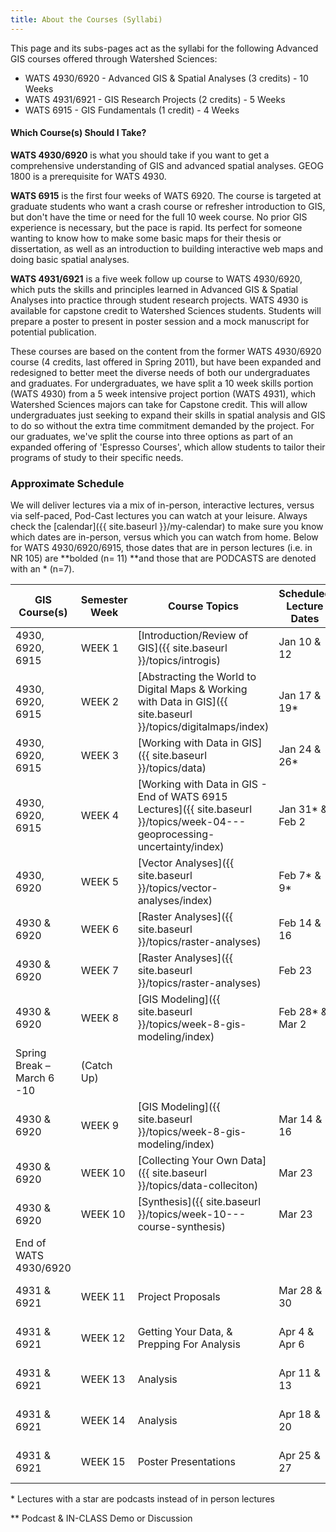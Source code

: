 ```yaml
---
title: About the Courses (Syllabi)
---
```


This page and its subs-pages act as the syllabi for the following Advanced GIS courses offered through Watershed Sciences:

- WATS 4930/6920 - Advanced GIS & Spatial Analyses (3 credits) - 10 Weeks 
- WATS 4931/6921 - GIS Research Projects (2 credits)  - 5 Weeks
- WATS 6915 - GIS Fundamentals (1 credit) - 4 Weeks

#### Which Course(s) Should I Take?

**WATS 4930/6920** is what you should take if you want to get a comprehensive understanding of GIS and advanced spatial analyses. GEOG 1800 is a prerequisite for WATS 4930.

**WATS 6915** is the first four weeks of WATS 6920. The course is targeted at graduate students who want a crash course or refresher introduction to GIS, but don't have the time or need for the full 10 week course. No prior GIS experience is necessary, but the pace is rapid.  Its perfect for someone wanting to know how to make some basic maps for their thesis or dissertation, as well as an introduction to building interactive web maps and doing basic spatial analyses.

**WATS 4931/6921** is a five week follow up course to WATS 4930/6920, which puts the skills and principles learned in Advanced GIS & Spatial Analyses into practice through student research projects. WATS 4930 is available for capstone credit to Watershed Sciences students. Students will prepare a poster to present in poster session and a mock manuscript for potential publication. 

These courses are based on the content from the former WATS 4930/6920 course (4 credits, last offered in Spring 2011), but have been expanded and redesigned to better meet the diverse needs of both our undergraduates and graduates. For undergraduates, we have split a 10 week skills portion (WATS 4930) from a 5 week intensive project portion (WATS 4931), which Watershed Sciences majors can take for Capstone credit. This will allow undergraduates just seeking to expand their skills in spatial analysis and GIS to do so without the extra time commitment demanded by the project. For our graduates, we've split the course into three options as part of an expanded offering of 'Espresso Courses', which allow students to tailor their programs of study to their specific needs. 

### Approximate Schedule

We will deliver lectures via a mix of in-person, interactive lectures, versus via self-paced, Pod-Cast lectures you can watch at your leisure. Always check the [calendar]({{ site.baseurl }}/my-calendar) to make sure you know which dates are in-person, versus which you can watch from home.  Below for WATS 4930/6920/6915, those dates that are in person lectures (i.e. in NR 105) are **bolded (n= 11) **and those that are PODCASTS are denoted with an * (n=7). 

| GIS Course(s)              | Semester Week | Course Topics                            | Scheduled Lecture Dates | Lab                                      |
| -------------------------- | ------------- | ---------------------------------------- | ----------------------- | ---------------------------------------- |
| 4930, 6920, 6915           | WEEK 1        | [Introduction/Review of GIS]({{ site.baseurl }}/topics/introgis) | Jan 10 & 12             | [1. ArcGIS Refersher/Intro & WebGIS (WATS 6915)]({{ site.baseurl }}/assignments/labs/lab01/index) |
| 4930, 6920, 6915           | WEEK 2        | [Abstracting the World to Digital Maps & Working with Data in GIS]({{ site.baseurl }}/topics/digitalmaps/index) | Jan 17 & 19*            | [2. Coordinate Data, Projections & Transformations]({{ site.baseurl }}/assignments/labs/lab-02---coordinate-data-projections-transformations/index) |
| 4930, 6920, 6915           | WEEK 3        | [Working with Data in GIS]({{ site.baseurl }}/topics/data) | Jan 24 & 26*            | [3. Reproducing Maps - Geologic Map]({{ site.baseurl }}/assignments/labs/lab03/index) |
| 4930, 6920, 6915           | WEEK 4        | [Working with Data in GIS - End of WATS 6915 Lectures]({{ site.baseurl }}/topics/week-04---geoprocessing-uncertainty/index) | Jan 31* & Feb 2         | [4. Digitizing & Editing & Sharing Data - Last WATS 6915 Lab]({{ site.baseurl }}/assignments/labs/lab04/index) |
| 4930, 6920                 | WEEK 5        | [Vector Analyses]({{ site.baseurl }}/topics/vector-analyses/index) | Feb 7* & 9*             | [5. Vector Analysis]({{ site.baseurl }}/assignments/labs/lab05/index) |
| 4930 & 6920                | WEEK 6        | [Raster Analyses]({{ site.baseurl }}/topics/raster-analyses) | Feb 14 & 16             | [6. Working w/ DEMs]({{ site.baseurl }}/assignments/labs/lab06-1/index) |
| 4930 & 6920                | WEEK 7        | [Raster Analyses]({{ site.baseurl }}/topics/raster-analyses) | Feb 23                  | (Catch Up)                               |
| 4930 & 6920                | WEEK 8        | [GIS Modeling]({{ site.baseurl }}/topics/week-8-gis-modeling/index) | Feb 28* & Mar 2         | [7. Building DEMs]({{ site.baseurl }}/assignments/labs/lab-07---building-dems/index) |
| Spring Break – March 6 -10 | (Catch Up)    |                                          |                         |                                          |
| 4930 & 6920                | WEEK 9        | [GIS Modeling]({{ site.baseurl }}/topics/week-8-gis-modeling/index) | Mar 14 & 16             | [8. Morphometric Analyses or Habitat Modelling]({{ site.baseurl }}/assignments/labs/lab-8---choice/index) |
| 4930 & 6920                | WEEK 10       | [Collecting Your Own Data]({{ site.baseurl }}/topics/data-colleciton) | Mar 23                  | [9. Blimp & Georeferencing Lab]({{ site.baseurl }}/assignments/labs/lab10blimp/index) |
| 4930 & 6920                | WEEK 10       | [Synthesis]({{ site.baseurl }}/topics/week-10---course-synthesis) | Mar 23                  | NO LAB                                   |
| End of WATS 4930/6920      |               |                                          |                         |                                          |
| 4931 & 6921                | WEEK 11       | Project Proposals                        | Mar 28 & 30             | [1. Project Proposals]({{ site.baseurl }}/assignments/project/project-proposal) |
| 4931 & 6921                | WEEK 12       | Getting Your Data, & Prepping For Analysis | Apr 4 & Apr 6           | [2. Data Vignette]({{ site.baseurl }}/assignments/project/data-preparation-vignette) |
| 4931 & 6921                | WEEK 13       | Analysis                                 | Apr 11 & 13             | [3. Analysis Vignette]({{ site.baseurl }}/assignments/project/data-analysis-vignettes) |
| 4931 & 6921                | WEEK 14       | Analysis                                 | Apr 18 & 20             | [4. Analysis Vignette]({{ site.baseurl }}/assignments/project/data-analysis-vignettes) |
| 4931 & 6921                | WEEK 15       | Poster Presentations                     | Apr 25 & 27             | [5. Project Poster]({{ site.baseurl }}/assignments/project/poster-session) |

\* Lectures with a star are podcasts instead of in person lectures

** Podcast & IN-CLASS Demo or Discussion